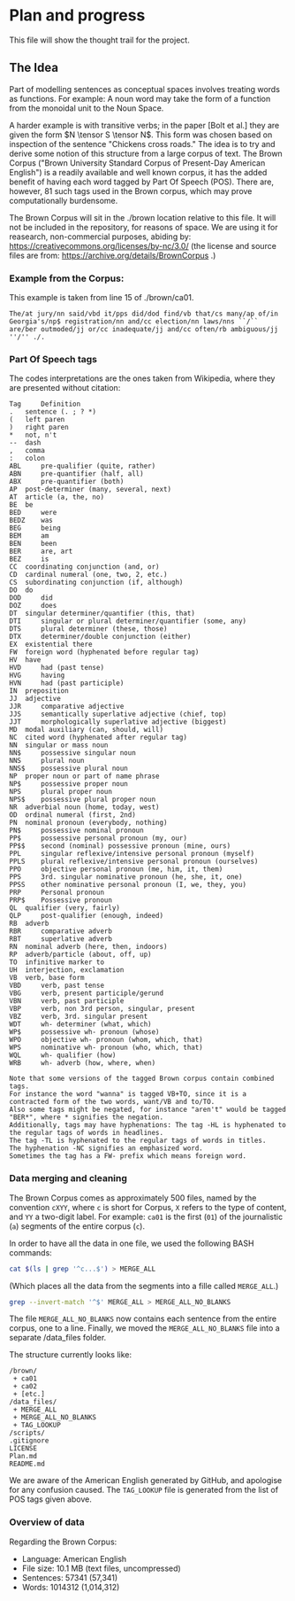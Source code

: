 # Plan and progress

This file will show the thought trail for the project.

## The Idea

Part of modelling sentences as conceptual spaces involves treating words as functions.
For example: A noun word may take the form of a function from the monoidal unit to the Noun Space.

A harder example is with transitive verbs; in the paper [Bolt et al.] they are given the form $N \tensor S \tensor N$.
This form was chosen based on inspection of the sentence "Chickens cross roads."
The idea is to try and derive some notion of this structure from a large corpus of text.
The Brown Corpus ("Brown University Standard Corpus of Present-Day American English") is a readily available and well known corpus,
it has the added benefit of having each word tagged by Part Of Speech (POS).
There are, however, 81 such tags used in the Brown corpus, which may prove computationally burdensome.

The Brown Corpus will sit in the ./brown location relative to this file.
It will not be included in the repository, for reasons of space.
We are using it for reasearch, non-commercial purposes, abiding by:
https://creativecommons.org/licenses/by-nc/3.0/ (the license and source files are from: https://archive.org/details/BrownCorpus .)

### Example from the Corpus:

This example is taken from line 15 of ./brown/ca01.

~~~
The/at jury/nn said/vbd it/pps did/dod find/vb that/cs many/ap of/in Georgia's/np$ registration/nn and/cc election/nn laws/nns ``/`` are/ber outmoded/jj or/cc inadequate/jj and/cc often/rb ambiguous/jj ''/'' ./.
~~~

### Part Of Speech tags

The codes interpretations are the ones taken from Wikipedia, where they are presented without citation:

~~~
Tag 	Definition
. 	sentence (. ; ? *)
( 	left paren
) 	right paren
* 	not, n't
-- 	dash
, 	comma
: 	colon
ABL 	pre-qualifier (quite, rather)
ABN 	pre-quantifier (half, all)
ABX 	pre-quantifier (both)
AP 	post-determiner (many, several, next)
AT 	article (a, the, no)
BE 	be
BED 	were
BEDZ 	was
BEG 	being
BEM 	am
BEN 	been
BER 	are, art
BEZ 	is
CC 	coordinating conjunction (and, or)
CD 	cardinal numeral (one, two, 2, etc.)
CS 	subordinating conjunction (if, although)
DO 	do
DOD 	did
DOZ 	does
DT 	singular determiner/quantifier (this, that)
DTI 	singular or plural determiner/quantifier (some, any)
DTS 	plural determiner (these, those)
DTX 	determiner/double conjunction (either)
EX 	existential there
FW 	foreign word (hyphenated before regular tag)
HV 	have
HVD 	had (past tense)
HVG 	having
HVN 	had (past participle)
IN 	preposition
JJ 	adjective
JJR 	comparative adjective
JJS 	semantically superlative adjective (chief, top)
JJT 	morphologically superlative adjective (biggest)
MD 	modal auxiliary (can, should, will)
NC 	cited word (hyphenated after regular tag)
NN 	singular or mass noun
NN$ 	possessive singular noun
NNS 	plural noun
NNS$ 	possessive plural noun
NP 	proper noun or part of name phrase
NP$ 	possessive proper noun
NPS 	plural proper noun
NPS$ 	possessive plural proper noun
NR 	adverbial noun (home, today, west)
OD 	ordinal numeral (first, 2nd)
PN 	nominal pronoun (everybody, nothing)
PN$ 	possessive nominal pronoun
PP$ 	possessive personal pronoun (my, our)
PP$$ 	second (nominal) possessive pronoun (mine, ours)
PPL 	singular reflexive/intensive personal pronoun (myself)
PPLS 	plural reflexive/intensive personal pronoun (ourselves)
PPO 	objective personal pronoun (me, him, it, them)
PPS 	3rd. singular nominative pronoun (he, she, it, one)
PPSS 	other nominative personal pronoun (I, we, they, you)
PRP 	Personal pronoun
PRP$ 	Possessive pronoun
QL 	qualifier (very, fairly)
QLP 	post-qualifier (enough, indeed)
RB 	adverb
RBR 	comparative adverb
RBT 	superlative adverb
RN 	nominal adverb (here, then, indoors)
RP 	adverb/particle (about, off, up)
TO 	infinitive marker to
UH 	interjection, exclamation
VB 	verb, base form
VBD 	verb, past tense
VBG 	verb, present participle/gerund
VBN 	verb, past participle
VBP 	verb, non 3rd person, singular, present
VBZ 	verb, 3rd. singular present
WDT 	wh- determiner (what, which)
WP$ 	possessive wh- pronoun (whose)
WPO 	objective wh- pronoun (whom, which, that)
WPS 	nominative wh- pronoun (who, which, that)
WQL 	wh- qualifier (how)
WRB 	wh- adverb (how, where, when)

Note that some versions of the tagged Brown corpus contain combined tags.
For instance the word "wanna" is tagged VB+TO, since it is a contracted form of the two words, want/VB and to/TO.
Also some tags might be negated, for instance "aren't" would be tagged "BER*", where * signifies the negation.
Additionally, tags may have hyphenations: The tag -HL is hyphenated to the regular tags of words in headlines.
The tag -TL is hyphenated to the regular tags of words in titles.
The hyphenation -NC signifies an emphasized word.
Sometimes the tag has a FW- prefix which means foreign word.
~~~

### Data merging and cleaning

The Brown Corpus comes as approximately 500 files, named by the convention
`cXYY`, where `c` is short for Corpus, `X` refers to the type of content, and `YY` a two-digit label.
For example: `ca01` is the first (`01`) of the journalistic (`a`) segments of the entire corpus (`c`).

In order to have all the data in one file, we used the following BASH commands:

~~~Bash
cat $(ls | grep '^c...$') > MERGE_ALL
~~~

(Which places all the data from the segments into a fille called `MERGE_ALL`.)

~~~Bash
grep --invert-match '^$' MERGE_ALL > MERGE_ALL_NO_BLANKS
~~~

The file `MERGE_ALL_NO_BLANKS` now contains each sentence from the entire corpus, one to a line.
Finally, we moved the `MERGE_ALL_NO_BLANKS` file into a separate /data_files folder.

The structure currently looks like:

~~~
/brown/
 + ca01
 + ca02
 + [etc.]
/data_files/
 + MERGE_ALL
 + MERGE_ALL_NO_BLANKS
 + TAG_LOOKUP
/scripts/
.gitignore
LICENSE
Plan.md
README.md
~~~

We are aware of the American English generated by GitHub, and apologise for any confusion caused.
The `TAG_LOOKUP` file is generated from the list of POS tags given above.

### Overview of data

Regarding the Brown Corpus:

 - Language: American English
 - File size: 10.1 MB (text files, uncompressed)
 - Sentences: 57341 (57,341)
 - Words: 1014312 (1,014,312)
